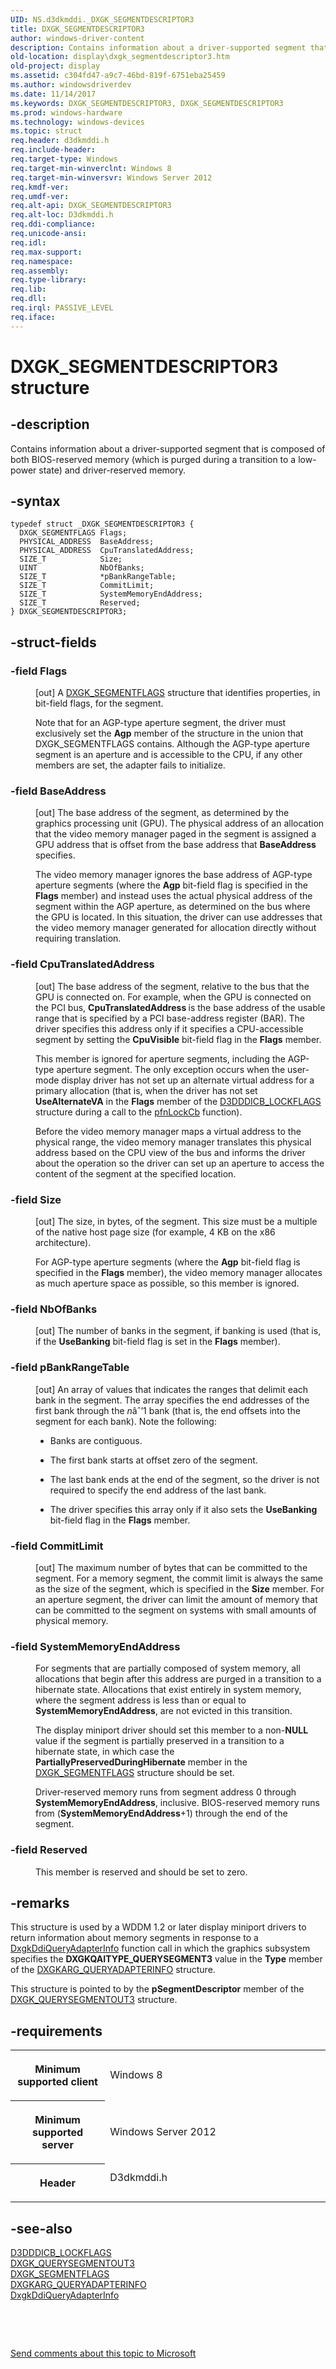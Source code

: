 ```yaml
---
UID: NS.d3dkmddi._DXGK_SEGMENTDESCRIPTOR3
title: DXGK_SEGMENTDESCRIPTOR3
author: windows-driver-content
description: Contains information about a driver-supported segment that is composed of both BIOS-reserved memory (which is purged during a transition to a low-power state) and driver-reserved memory.
old-location: display\dxgk_segmentdescriptor3.htm
old-project: display
ms.assetid: c304fd47-a9c7-46bd-819f-6751eba25459
ms.author: windowsdriverdev
ms.date: 11/14/2017
ms.keywords: DXGK_SEGMENTDESCRIPTOR3, DXGK_SEGMENTDESCRIPTOR3
ms.prod: windows-hardware
ms.technology: windows-devices
ms.topic: struct
req.header: d3dkmddi.h
req.include-header: 
req.target-type: Windows
req.target-min-winverclnt: Windows 8
req.target-min-winversvr: Windows Server 2012
req.kmdf-ver: 
req.umdf-ver: 
req.alt-api: DXGK_SEGMENTDESCRIPTOR3
req.alt-loc: D3dkmddi.h
req.ddi-compliance: 
req.unicode-ansi: 
req.idl: 
req.max-support: 
req.namespace: 
req.assembly: 
req.type-library: 
req.lib: 
req.dll: 
req.irql: PASSIVE_LEVEL
req.iface: 
---
```


# DXGK_SEGMENTDESCRIPTOR3 structure



## -description
<p>Contains information about a driver-supported segment that is composed of both BIOS-reserved memory (which is purged during a transition to a low-power state) and driver-reserved memory.</p>


## -syntax

````
typedef struct _DXGK_SEGMENTDESCRIPTOR3 {
  DXGK_SEGMENTFLAGS Flags;
  PHYSICAL_ADDRESS  BaseAddress;
  PHYSICAL_ADDRESS  CpuTranslatedAddress;
  SIZE_T            Size;
  UINT              NbOfBanks;
  SIZE_T            *pBankRangeTable;
  SIZE_T            CommitLimit;
  SIZE_T            SystemMemoryEndAddress;
  SIZE_T            Reserved;
} DXGK_SEGMENTDESCRIPTOR3;
````


## -struct-fields
<dl>

### -field <b>Flags</b>

<dd>
<p>[out] A <a href="https://msdn.microsoft.com/library/windows/hardware/ff562039">DXGK_SEGMENTFLAGS</a> structure that identifies properties, in bit-field flags, for the segment.</p>
<p>Note that for an AGP-type aperture segment, the driver must exclusively set the <b>Agp</b> member of the structure in the union that DXGK_SEGMENTFLAGS contains. Although the AGP-type aperture segment is an aperture and is accessible to the CPU, if any other members are set, the adapter fails to initialize. </p>
</dd>

### -field <b>BaseAddress</b>

<dd>
<p>[out] The base address of the segment, as determined by the graphics processing unit (GPU). The physical address of an allocation that the video memory manager paged in the segment is assigned a GPU address that is offset from the base address that <b>BaseAddress</b> specifies.</p>
<p>The video memory manager ignores the base address of AGP-type aperture segments (where the <b>Agp</b> bit-field flag is specified in the <b>Flags</b> member) and instead uses the actual physical address of the segment within the AGP aperture, as determined on the bus where the GPU is located. In this situation, the driver can use addresses that the video memory manager generated for allocation directly without requiring translation.</p>
</dd>

### -field <b>CpuTranslatedAddress</b>

<dd>
<p>[out] The base address of the segment, relative to the bus that the GPU is connected on. For example, when the GPU is connected on the PCI bus, <b>CpuTranslatedAddress </b>is the base address of the usable range that is specified by a PCI base-address register (BAR). The driver specifies this address only if it specifies a CPU-accessible segment by setting the <b>CpuVisible</b> bit-field flag in the <b>Flags</b> member.</p>
<p>This member is ignored for aperture segments, including the AGP-type aperture segment.  The only exception occurs when the  user-mode display driver has not set up an alternate virtual address for a primary allocation (that is, when the driver has not set <b>UseAlternateVA</b> in the <b>Flags</b> member of the <a href="https://msdn.microsoft.com/library/windows/hardware/ff544214">D3DDDICB_LOCKFLAGS</a> structure during a call to the <a href="..\d3dumddi\nc-d3dumddi-pfnd3dddi-lockcb.md">pfnLockCb</a> function).</p>
<p>Before the video memory manager maps a virtual address to the physical range, the video memory manager translates this physical address based on the CPU view of the bus and informs the driver about the operation so the driver can set up an aperture to access the content of the segment at the specified location. </p>
</dd>

### -field <b>Size</b>

<dd>
<p>[out] The size, in bytes, of the segment. This size must be a multiple of the native host page size (for example, 4 KB on the x86 architecture).</p>
<p>For AGP-type aperture segments (where the <b>Agp</b> bit-field flag is specified in the <b>Flags</b> member), the video memory manager allocates as much aperture space as possible, so  this member is ignored.</p>
</dd>

### -field <b>NbOfBanks</b>

<dd>
<p>[out] The number of banks in the segment, if banking is used (that is, if the <b>UseBanking</b> bit-field flag is set in the <b>Flags</b> member).</p>
</dd>

### -field <b>pBankRangeTable</b>

<dd>
<p>[out] An array of values that indicates the ranges that delimit each bank in the segment. The array specifies the end addresses of the first bank through the <i>n</i>âˆ’1 bank (that is, the end offsets into the segment for each bank). Note the following: </p>
<ul>
<li>
<p>Banks are contiguous.</p>
</li>
<li>
<p>The first bank starts at offset zero of the segment.</p>
</li>
<li>
<p>The last bank ends at the end of the segment, so the driver is not required to specify the end address of the last bank.</p>
</li>
<li>
<p>The driver specifies this array only if it also sets the <b>UseBanking</b> bit-field flag in the <b>Flags</b> member.</p>
</li>
</ul>
</dd>

### -field <b>CommitLimit</b>

<dd>
<p>[out] The maximum number of bytes that can be committed to the segment. For a memory segment, the commit limit is always the same as the size of the segment, which is specified in the <b>Size</b> member. For an aperture segment, the driver can limit the amount of memory that can be committed to the segment on systems with small amounts of physical memory. </p>
</dd>

### -field <b>SystemMemoryEndAddress</b>

<dd>
<p>For segments that are partially composed of system memory, all allocations that begin after this address are purged in a transition to a hibernate state. Allocations that exist entirely in system memory, where the segment address is less than or equal to <b>SystemMemoryEndAddress</b>, are not evicted in this transition.</p>
<p>The display miniport driver should set this member to a non-<b>NULL</b> value if the segment is partially preserved in a transition to a hibernate state, in which case  the <b>PartiallyPreservedDuringHibernate</b> member in the <a href="https://msdn.microsoft.com/library/windows/hardware/ff562039">DXGK_SEGMENTFLAGS</a> structure should be set.</p>
<p>Driver-reserved memory runs from segment address 0 through <b>SystemMemoryEndAddress</b>, inclusive. BIOS-reserved memory runs from (<b>SystemMemoryEndAddress</b>+1) through the end of the segment.</p>
</dd>

### -field <b>Reserved</b>

<dd>
<p>This member is reserved and should be set to zero.</p>
</dd>
</dl>

## -remarks
<p>This structure is used by a WDDM 1.2 or later  display miniport drivers to return information about memory segments in response to a <a href="display.dxgkddiqueryadapterinfo">DxgkDdiQueryAdapterInfo</a> function call in which the graphics subsystem specifies the <b>DXGKQAITYPE_QUERYSEGMENT3</b> value in the <b>Type</b> member of the <a href="https://msdn.microsoft.com/library/windows/hardware/ff557621">DXGKARG_QUERYADAPTERINFO</a> structure.</p>

<p>This structure is pointed to by the <b>pSegmentDescriptor</b> member of the <a href="https://msdn.microsoft.com/library/windows/hardware/hh464082">DXGK_QUERYSEGMENTOUT3</a> structure.</p>

## -requirements
<table>
<tr>
<th width="30%">
<p>Minimum supported client</p>
</th>
<td width="70%">
<p>Windows 8</p>
</td>
</tr>
<tr>
<th width="30%">
<p>Minimum supported server</p>
</th>
<td width="70%">
<p>Windows Server 2012</p>
</td>
</tr>
<tr>
<th width="30%">
<p>Header</p>
</th>
<td width="70%">
<dl>
<dt>D3dkmddi.h</dt>
</dl>
</td>
</tr>
</table>

## -see-also
<dl>
<dt>
<a href="https://msdn.microsoft.com/library/windows/hardware/ff544214">D3DDDICB_LOCKFLAGS</a>
</dt>
<dt>
<a href="https://msdn.microsoft.com/library/windows/hardware/hh464082">DXGK_QUERYSEGMENTOUT3</a>
</dt>
<dt>
<a href="https://msdn.microsoft.com/library/windows/hardware/ff562039">DXGK_SEGMENTFLAGS</a>
</dt>
<dt>
<a href="https://msdn.microsoft.com/library/windows/hardware/ff557621">DXGKARG_QUERYADAPTERINFO</a>
</dt>
<dt>
<a href="display.dxgkddiqueryadapterinfo">DxgkDdiQueryAdapterInfo</a>
</dt>
</dl>
<p> </p>
<p> </p>
<p><a href="mailto:wsddocfb@microsoft.com?subject=Documentation%20feedback [display\display]:%20DXGK_SEGMENTDESCRIPTOR3 structure%20 RELEASE:%20(11/14/2017)&amp;body=%0A%0APRIVACY STATEMENT%0A%0AWe use your feedback to improve the documentation. We don't use your email address for any other purpose, and we'll remove your email address from our system after the issue that you're reporting is fixed. While we're working to fix this issue, we might send you an email message to ask for more info. Later, we might also send you an email message to let you know that we've addressed your feedback.%0A%0AFor more info about Microsoft's privacy policy, see http://privacy.microsoft.com/en-us/default.aspx." title="Send comments about this topic to Microsoft">Send comments about this topic to Microsoft</a></p>
